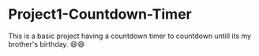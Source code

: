# Project1-Countdown-Timer
This is a basic project having a countdown timer to countdown untill its my brother's birthday. 😄😄
